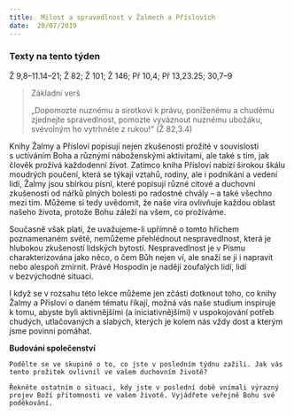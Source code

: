 ```yaml
---
title:  Milost a spravedlnost v Žalmech a Příslovích
date:  20/07/2019
---
```


### Texty na tento týden
Ž 9,8–11.14–21; Ž 82; Ž 101; Ž 146; Př 10,4; Př 13,23.25; 30,7–9

> <p>Základní verš</p>
> „Dopomozte nuznému a sirotkovi k právu, poníženému a chudému zjednejte spravedlnost, pomozte vyváznout nuznému ubožáku, svévolným ho vytrhněte z rukou!“ (Ž 82,3.4)

Knihy Žalmy a Přísloví popisují nejen zkušenosti prožité v souvislosti s uctíváním Boha a různými náboženskými aktivitami, ale také s tím, jak člověk prožívá každodenní život. Zatímco kniha Přísloví nabízí širokou škálu moudrých poučení, která se týkají vztahů, rodiny, ale i podnikání a vedení lidí, Žalmy jsou sbírkou písní, které popisují různé citové a duchovní zkušenosti od nářků plných bolesti po radostné chvály – a také všechno mezi tím. Můžeme si tedy uvědomit, že naše víra ovlivňuje každou oblast našeho života, protože Bohu záleží na všem, co prožíváme.

Současně však platí, že uvažujeme-li upřímně o tomto hříchem poznamenaném světě, nemůžeme přehlédnout nespravedlnost, která je hlubokou zkušeností lidských bytostí. Nespravedlnost je v Písmu charakterizována jako něco, o čem Bůh nejen ví, ale snaží se ji i napravit nebo alespoň zmírnit. Právě Hospodin je nadějí zoufalých lidí, lidí v bezvýchodné situaci.

I když se v rozsahu této lekce můžeme jen zčásti dotknout toho, co knihy Žalmy a Přísloví o daném tématu říkají, možná vás naše studium inspiruje k tomu, abyste byli aktivnějšími (a iniciativnějšími) v uspokojování potřeb chudých, utlačovaných a slabých, kterých je kolem nás vždy dost a kterým jsme povinni pomáhat.

**Budování společenství**

`Podělte se ve skupině o to, co jste v posledním týdnu zažili. Jak vás tento prožitek ovlivnil ve vašem duchovním životě?`

`Řekněte ostatním o situaci, kdy jste v poslední době vnímali výrazný projev Boží přítomnosti ve vašem životě. Vyjádřete veřejně Bohu své poděkování.`